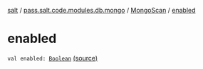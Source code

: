 [salt](../../index.md) / [pass.salt.code.modules.db.mongo](../index.md) / [MongoScan](index.md) / [enabled](./enabled.md)

# enabled

`val enabled: `[`Boolean`](https://kotlinlang.org/api/latest/jvm/stdlib/kotlin/-boolean/index.html) [(source)](https://github.com/kurbaniec-tgm/salt/tree/master/code/modules/db/mongo/MongoScan.kt#L18)